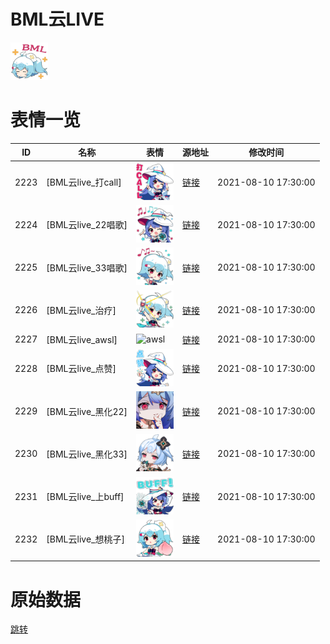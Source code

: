# BML云LIVE

<img src="./cover.png" height="60" alt="cover" />

# 表情一览

|ID|名称|表情|源地址|修改时间|
|----|----|----|----|----|
|2223|[BML云live_打call]|<img src="./pic/002223_%5BBML云live_打call%5D.png" height="60" alt="打call"/>|[链接](http://i0.hdslb.com/bfs/emote/04b4fb889ad1c462eafda2828cae80fe532f14eb.png)|2021-08-10 17:30:00|
|2224|[BML云live_22唱歌]|<img src="./pic/002224_%5BBML云live_22唱歌%5D.png" height="60" alt="22唱歌"/>|[链接](http://i0.hdslb.com/bfs/emote/5497e226a20b2781daf3eb8955d25525b4986f97.png)|2021-08-10 17:30:00|
|2225|[BML云live_33唱歌]|<img src="./pic/002225_%5BBML云live_33唱歌%5D.png" height="60" alt="33唱歌"/>|[链接](http://i0.hdslb.com/bfs/emote/adb2520d5a3395be7bece8b2a672f9af244e3ae5.png)|2021-08-10 17:30:00|
|2226|[BML云live_治疗]|<img src="./pic/002226_%5BBML云live_治疗%5D.png" height="60" alt="治疗"/>|[链接](http://i0.hdslb.com/bfs/emote/c1d646852f59017a5bddf161255cc4003aac5843.png)|2021-08-10 17:30:00|
|2227|[BML云live_awsl]|<img src="./pic/002227_%5BBML云live_awsl%5D.png" height="60" alt="awsl"/>|[链接](http://i0.hdslb.com/bfs/emote/ca3d2ce904f078d4c761b44febe7e21d676e696a.png)|2021-08-10 17:30:00|
|2228|[BML云live_点赞]|<img src="./pic/002228_%5BBML云live_点赞%5D.png" height="60" alt="点赞"/>|[链接](http://i0.hdslb.com/bfs/emote/e97dcaaf092475e0436403e7d74e2a8ca08e1c7f.png)|2021-08-10 17:30:00|
|2229|[BML云live_黑化22]|<img src="./pic/002229_%5BBML云live_黑化22%5D.png" height="60" alt="黑化22"/>|[链接](http://i0.hdslb.com/bfs/emote/b657b734c6f23f5d7a8eae5568acea1a1d13a116.png)|2021-08-10 17:30:00|
|2230|[BML云live_黑化33]|<img src="./pic/002230_%5BBML云live_黑化33%5D.png" height="60" alt="黑化33"/>|[链接](http://i0.hdslb.com/bfs/emote/506b5ee6730f1c7edd269b832af668ba0eab7e05.png)|2021-08-10 17:30:00|
|2231|[BML云live_上buff]|<img src="./pic/002231_%5BBML云live_上buff%5D.png" height="60" alt="上buff"/>|[链接](http://i0.hdslb.com/bfs/emote/c5c94faba4bc3857b2f30883e5bff256fa8215f0.png)|2021-08-10 17:30:00|
|2232|[BML云live_想桃子]|<img src="./pic/002232_%5BBML云live_想桃子%5D.png" height="60" alt="想桃子"/>|[链接](http://i0.hdslb.com/bfs/emote/1f5c3a1ada53185128b69c2e60bb5bed764ae970.png)|2021-08-10 17:30:00|

# 原始数据

[跳转](./raw.json)

